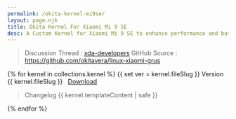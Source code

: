 ```yaml
---
permalink: /okita-kernel-mi9se/
layout: page.njk
title: Okita Kernel For Xiaomi Mi 9 SE
desc: A Custom Kernel for Xiaomi Mi 9 SE to enhance performance and battery-life
---
```


> Discussion Thread : [xda-developers](https://forum.xda-developers.com/mi-9-se/development/kernel-okitakernel-v1-0-mi-9-se-27-2019-t3934029)
> GitHub Source : https://github.com/okitavera/linux-xiaomi-grus

{% for kernel in collections.kernel %}
{{ set ver = kernel.fileSlug }}
<span class="txt--big txt--700">Version {{ kernel.fileSlug }} &nbsp;&nbsp;<a class="btn btn--small bg--accent" href="{{ kernel.data.download }}">Download</a></span>
<blockquote>
<span class="txt--700">Changelog</span>
{{ kernel.templateContent | safe }}
</blockquote>
{% endfor %}
